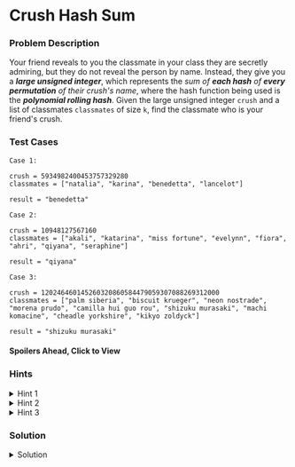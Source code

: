 # Crush Hash Sum

### Problem Description

Your friend reveals to you the classmate in your class they are secretly admiring, but they do not reveal the person by name. Instead, they give you a ***large unsigned integer***, which represents the *sum of **each hash** of **every permutation** of their crush's name*, where the hash function being used is the ***polynomial rolling hash***. Given the large unsigned integer `crush` and a list of classmates `classmates` of size `k`, find the classmate who is your friend's crush.

### Test Cases

```
Case 1:

crush = 5934982400453757329280
classmates = ["natalia", "karina", "benedetta", "lancelot"]

result = "benedetta"
```


```
Case 2:

crush = 10948127567160
classmates = ["akali", "katarina", "miss fortune", "evelynn", "fiora", "ahri", "qiyana", "seraphine"]

result = "qiyana"
```

```
Case 3:

crush = 120246460145260320860584479059307088269312000
classmates = ["palm siberia", "biscuit krueger", "neon nostrade", "morena prudo", "camilla hui guo rou", "shizuku murasaki", "machi komacine", "cheadle yorkshire", "kikyo zoldyck"]

result = "shizuku murasaki"
```


#### Spoilers Ahead, Click to View

### Hints

<details>
    <summary>Hint 1</summary>
    <br>
    <hr>
    <p>
        A brute force approach would be to sum the hash results of each permutation, but that would take <code>O(n * n!)</code> time. Searching through a long list of names could take hours. Is there a way to cheat the process?
    </p>
    <hr>
</details>

<details>
    <summary>Hint 2</summary>
    <br>
    <hr>
    <p>
        Checking the shortest names among the classmates first is a sensible approach from the brute force method. Is it really enough, though?
    </p>
    <hr>
</details>

<details>
    <summary>Hint 3</summary>
    <br>
    <hr>
    <p>
        Think about the hash function being used, which is the <b><i>polynomial rolling hash</i></b>. What properties of this hash function can be exploited to skip redundant calculations?
    </p>
    <hr>
</details>

### Solution

<details>
    <summary>Solution</summary>
    <br>
    <hr>
    <h4>Intuition</h4>
    <p>
        A brute force approach using the given formula is a sure way to solve the problem, but takes too much time and computations. In a list of <code>k</code> classmates, searching through the whole thing would take around <code>O(k * n * n!)</code> time, where <code>n</code> is the average string length of all the names.
    </p>
    <p>
        In order to skip the expensive calculations of finding all permutations of each name, we can simply manipulate a property of the polynomial rolling hash function in order to optimize the process. Let's take a look at the actual function implementation.
    </p>
    <pre>
function PolynomialRollingHash(str) {
    sum = 0
    for (index, character) in str {
        sum += ascii(character).pow(index) 
    }
    return sum
}
    </pre>
    <p>
        And then actually getting the sum of each hash of all permutations of a string by brute force would look like this.
    </p>
    <pre>
function HashSumOfPermutations(str) {
    sum = 0
    for p in permutations(str) {
        sum += PolynomialRollingHash(p)
    }
    return sum
}
    </pre>
    <p>
        The hash function here utilizes each character's position in the string in order to generate a uniqe value, and this property can help us simplify the calculation. Rather than painstakingly iterating through every permutation of a string, we can simply calculate <i>how many times</i> each character will occur at <i>each position of the string</i> across <i>all possible permutations</i>. 
    </p>
    <p>
        Let's look at an example string <code>"abc"</code>. This string generates the following possible permutations:
        <ul>
            <li><code>"abc"</code></li>
            <li><code>"acb"</code></li>
            <li><code>"bac"</code></li>
            <li><code>"bca"</code></li>
            <li><code>"cab"</code></li>
            <li><code>"cba"</code></li>
        </ul>
        The given string has a length <code>n</code> of <code>3</code>, which generates <code>n! -> 3! = 6</code> possible permutations. If we observe the same property in different strings, we notice a pattern where <i>each (non-unique) character</i> occurs <code>(n - 1)!</code> times <i>at every position in the string</i> across all permutations.
    </p>
    <p>
        As a result, we can skip the brute-force permutation calculation and get the sum of each hash of every permutation of a string by getting the <i>sum of <b>each character raised to the power of each position</b> multiplied by the <b>number of times it will occur at each position</b></i>.
    </p>
    <pre>
function CheatSum(str) {
    sum = 0
    for character in str {
        csum = 0
        for index in str {
            csum += ascii(character).pow(index)
        }
        sum += csum * (n - 1)!
    }
    return sum
}
    </pre>
    <p>
        Through this process, we drastically reduce the time complexity of the computation for getting the sum of each hash of all permutations of a string from <code>O(n * n!)</code> to <code>O(n²)</code>, and searching through the entire list of classmates to find your friend's crush will be reduced from <code>O(k * n * n!)</code> to worst case <code>O(k * n²)</code>.
    </p>
    <hr>
</details>